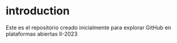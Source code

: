 # introduction
Este es el repositorio creado inicialmente para explorar GitHub en plataformas abiertas II-2023
